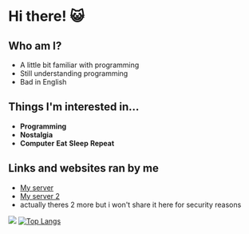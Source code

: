 # Hi there! 😺

## Who am I?
- A little bit familiar with programming
- Still understanding programming
- Bad in English

## Things I'm interested in...
- **Programming**
- **Nostalgia**
- **Computer** **Eat** **Sleep** **Repeat**

## Links and websites ran by me
- [My server](http://bossranv2.com)
- [My server 2](http://fantastikflix.com)
- actually theres 2 more but i won't share it here for security reasons

[![](https://github-readme-stats.vercel.app/api?username=janz420)](https://github.com/anuraghazra/github-readme-stats)
[![Top Langs](https://github-readme-stats.vercel.app/api/top-langs/?username=janz420&layout=compact)](https://github.com/anuraghazra/github-readme-stats)

<!--
**233213fedf/233213fedf** is a ✨ _special_ ✨ repository because its `README.md` (this file) appears on your GitHub profile.

Here are some ideas to get you started:

- 🔭 I’m currently working on ...
- 🌱 I’m currently learning ...
- 👯 I’m looking to collaborate on ...
- 🤔 I’m looking for help with ...
- 💬 Ask me about ...
- 📫 How to reach me: ...
- 😄 Pronouns: ...
- ⚡ Fun fact: ...
-->
